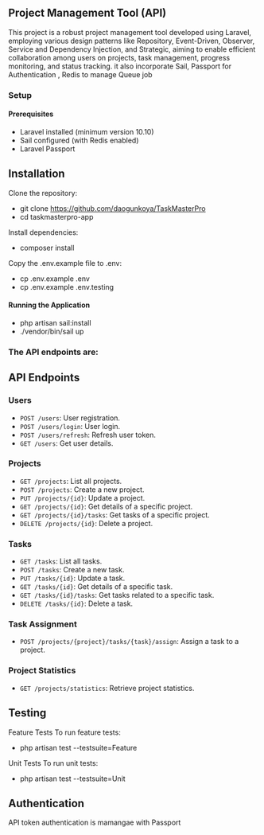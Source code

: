 

## Project Management Tool (API)

This project is a robust project management tool developed using Laravel, employing various design patterns like Repository, Event-Driven, Observer, Service and Dependency Injection,  and Strategic, aiming to enable efficient collaboration among users on projects, task management, progress monitoring, and status tracking. it also incorporate Sail, Passport for Authentication , Redis to manage Queue job


### Setup

#### Prerequisites

-  Laravel installed (minimum version 10.10) 
-  Sail configured (with Redis enabled)
-  Laravel Passport

## Installation

 Clone the repository:
- git clone https://github.com/daogunkoya/TaskMasterPro
- cd taskmasterpro-app

 Install dependencies:
- composer install


 Copy the .env.example file to .env:
- cp .env.example .env
- cp .env.example .env.testing

#### Running the Application

- php artisan sail:install
- ./vendor/bin/sail up




### The API endpoints are:

## API Endpoints

### Users

- `POST /users`: User registration.
- `POST /users/login`: User login.
- `POST /users/refresh`: Refresh user token.
- `GET /users`: Get user details.

### Projects

- `GET /projects`: List all projects.
- `POST /projects`: Create a new project.
- `PUT /projects/{id}`: Update a project.
- `GET /projects/{id}`: Get details of a specific project.
- `GET /projects/{id}/tasks`: Get tasks of a specific project.
- `DELETE /projects/{id}`: Delete a project.

### Tasks

- `GET /tasks`: List all tasks.
- `POST /tasks`: Create a new task.
- `PUT /tasks/{id}`: Update a task.
- `GET /tasks/{id}`: Get details of a specific task.
- `GET /tasks/{id}/tasks`: Get tasks related to a specific task.
- `DELETE /tasks/{id}`: Delete a task.

### Task Assignment

- `POST /projects/{project}/tasks/{task}/assign`: Assign a task to a project.

### Project Statistics

- `GET /projects/statistics`: Retrieve project statistics.




## Testing

 Feature Tests
 To run feature tests:
- php artisan test --testsuite=Feature

 Unit Tests
 To run unit tests:
- php artisan test --testsuite=Unit




##   Authentication
API token authentication is mamangae with Passport

